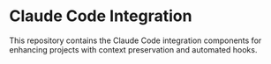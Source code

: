 # Claude Code Integration
This repository contains the Claude Code integration components for enhancing projects with context preservation and automated hooks.
